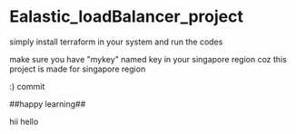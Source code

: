 # Ealastic_loadBalancer_project

simply install terraform in your system and run the codes

make sure you have "mykey" named key in your singapore region coz this project is made for singapore region 

:)
commit

##happy learning##

hii
hello
